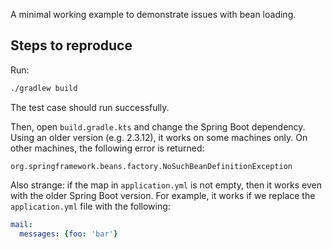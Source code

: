 A minimal working example to demonstrate issues with bean loading.

## Steps to reproduce

Run:

```bash
./gradlew build
```

The test case should run successfully.

Then, open `build.gradle.kts` and change the Spring Boot dependency. Using an older version
(e.g. 2.3.12), it works on some machines only. On other machines, the following error is returned:

```
org.springframework.beans.factory.NoSuchBeanDefinitionException
```

Also strange: if the map in `application.yml` is not empty, then it works even with the older
Spring Boot version. For example, it works if we replace the `application.yml`
file with the following:

```yml
mail:
  messages: {foo: 'bar'}
```